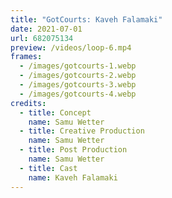 ```yaml
---
title: "GotCourts: Kaveh Falamaki"
date: 2021-07-01
url: 682075134
preview: /videos/loop-6.mp4
frames:
  - /images/gotcourts-1.webp
  - /images/gotcourts-2.webp
  - /images/gotcourts-3.webp
  - /images/gotcourts-4.webp
credits:
  - title: Concept
    name: Samu Wetter
  - title: Creative Production
    name: Samu Wetter
  - title: Post Production
    name: Samu Wetter
  - title: Cast
    name: Kaveh Falamaki
---
```

